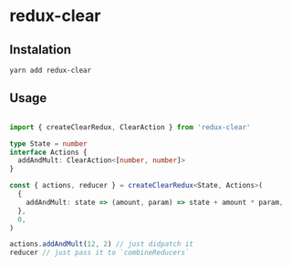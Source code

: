 # redux-clear

## Instalation

`yarn add redux-clear`

## Usage 

```ts

import { createClearRedux, ClearAction } from 'redux-clear'

type State = number
interface Actions {
  addAndMult: ClearAction<[number, number]>
}

const { actions, reducer } = createClearRedux<State, Actions>(
  {
    addAndMult: state => (amount, param) => state + amount * param,
  },
  0,
)

actions.addAndMult(12, 2) // just didpatch it
reducer // just pass it to `combineReducers`

```
